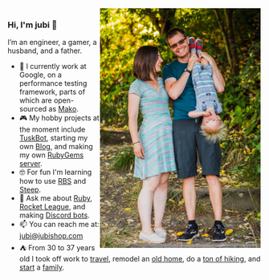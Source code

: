 <img align="right" src="https://github.com/jubishop/jubishop/blob/master/family.jpg" alt="Me and my family" width=320px />

### Hi, I'm jubi 👋

I’m an engineer, a gamer, a husband, and a father.  

- 🤖  I currently work at Google, on a performance testing framework, parts of which are open-sourced as [Mako](https://github.com/google/mako).
- 🎮  My hobby projects at the moment include [TuskBot](http://jubishop.com/TuskBot/), starting my own [Blog](http://artisanalsoftware.com), and making my own [RubyGems server](https://www.jubigems.org).
- 🤓  For fun I'm learning how to use [RBS](https://github.com/ruby/rbs) and [Steep](https://github.com/soutaro/steep).
- 💬  Ask me about [Ruby](https://www.ruby-lang.org/en/), [Rocket League](https://www.rocketleague.com/), and making [Discord bots](https://discord.com/developers/docs/).
- 📫  You can reach me at: jubi@jubishop.com
- ⛺️  From 30 to 37 years old I took off work to [travel](https://www.facebook.com/photo.php?fbid=10153543934061965), remodel an [old home](https://www.facebook.com/photo.php?fbid=10154096252916965), do a [ton of hiking](https://www.facebook.com/photo.php?fbid=10152188922846965), and [start](https://www.facebook.com/photo.php?fbid=10153870929511965) a [family](https://www.facebook.com/photo.php?fbid=10156253545221965).
